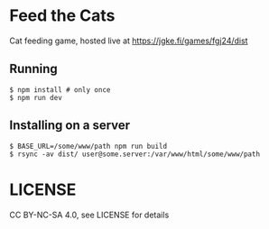 # Feed the Cats

Cat feeding game, hosted live at https://jgke.fi/games/fgj24/dist

## Running

```
$ npm install # only once
$ npm run dev
```

## Installing on a server

```
$ BASE_URL=/some/www/path npm run build
$ rsync -av dist/ user@some.server:/var/www/html/some/www/path
```

# LICENSE

CC BY-NC-SA 4.0, see LICENSE for details
